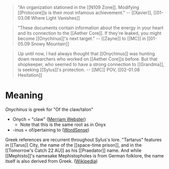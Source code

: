 > "An organization stationed in the [[N109 Zone]]. Modifying [[Protocore]]s is their most infamous achievement." 
> -- [[Xavier]], [[01-03.08 Where Light Vanishes]]

> "These documents contain information about the energy in your heart and its connection to the [[Aether Core]]. If they're leaked, you might become [[Onychinus]]'s next target." 
> -- [[Zayne]] to [[MC]] in [[01-05.09 Snowy Mountain]]

> Up until now, I had always thought that [[Onychinus]] was hunting down researchers who worked on [[Aether Core]]s before. But that shopkeeper, who seemed to have a strong connection to [[Grandma]], is seeking [[Sylus]]'s protection.
> -- [[MC]] POV, [[02-01.08 Hesitation]]

# Meaning
*Onychinus* is greek for "Of the claw/talon"
* Onych = "claw" ([Merriam Webster](https://www.merriam-webster.com/dictionary/onych-))
	* Note that this is the same root as in Onyx
* -inus = of/pertaining to ([WordSense](https://www.wordsense.eu/-inus/))

Greek references are recurrent throughout Sylus's lore. "Tartarus" features in [[Tarus]] City, the name of the [[space-time prison]], and in the [[Tomorrow's Catch 22 AU]] as his [[Praedator]] name. And while [[Mephisto]]'s namesake Mephistopholes is from German folklore, the name itself is also derived from Greek. ([Wikipedia](https://en.wikipedia.org/wiki/Mephistopheles))